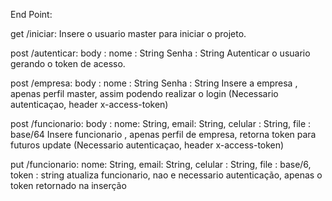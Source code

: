 End Point:

get /iniciar:
Insere o usuario master para iniciar o projeto.

post /autenticar:
  body : 
    nome : String
    Senha : String
Autenticar o usuario gerando o token de acesso.

post /empresa:
  body : 
    nome : String
    Senha : String
Insere a empresa , apenas perfil master,  assim podendo realizar o login (Necessario autenticaçao, header x-access-token)

post /funcionario:
  body : 
    nome: String,
    email: String,
    celular : String,
    file : base/64
Insere funcionario , apenas perfil de empresa, retorna token para futuros update (Necessario autenticaçao, header x-access-token)


put /funcionario:
    nome: String,
    email: String,
    celular : String,
    file : base/6,
    token : string
atualiza funcionario, nao e necessario autenticação, apenas o token retornado na inserção
